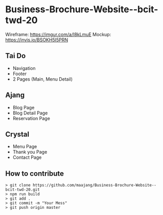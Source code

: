 # Business-Brochure-Website--bcit-twd-20

Wireframe: https://imgur.com/a/I8kLmuE
Mockup: https://invis.io/BSOKH5I5PRN

## Tai Do
- Navigation
- Footer
- 2 Pages (Main, Menu Detail)

## Ajang
- Blog Page
- Blog Detail Page
- Reservation Page

## Crystal
- Menu Page
- Thank you Page
- Contact Page

## How to contribute

```
> git clone https://github.com/maajang/Business-Brochure-Website--bcit-twd-20.git
> npm run build
> git add .
> git commit -m "Your Mess"
> git push origin master
```